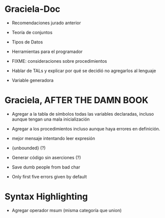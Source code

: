 # Graciela-Doc
- Recomendaciones jurado anterior

- Teoría de conjuntos

- Tipos de Datos

- Herramientas para el programador

- FIXME: consideraciones sobre procedimientos

- Hablar de TALs y explicar por qué se decidió no agregarlos al lenguaje

- Variable generadora

# Graciela, AFTER THE DAMN BOOK
- Agregar a la tabla de símbolos todas las variables declaradas, incluso aunque
  tengan una mala inicialización
- Agregar a los procedimientos incluso aunque haya errores en definición.

- mejor mensaje intentando leer expresión

- {unbounded} (?)
- Generar código sin aserciones (?)

- Save dumb people from bad char

- Only first five errors given by default


# Syntax Highlighting
- Agregar operador msum (misma categoría que union)
